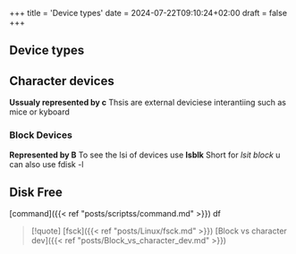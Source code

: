 +++
title = 'Device types'
date = 2024-07-22T09:10:24+02:00
draft = false
+++

## Device types


## Character devices 
**Ussualy represented by c**
Thsis are  external deviciese interantiing 
such as mice or kyboard 
### Block Devices 
**Represented by B**
To see the lsi of devices use **lsblk**
Short for *lsit block*
u can also use fdisk -l

## Disk Free 
[command]({{< ref "posts/scriptss/command.md" >}}) df 




>[!quote] [fsck]({{< ref "posts/Linux/fsck.md" >}})  [Block vs character dev]({{< ref "posts/Block_vs_character_dev.md" >}})